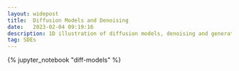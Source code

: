 ```yaml
---
layout: widepost
title:  Diffusion Models and Denoising
date:   2023-02-04 09:19:16
description: 1D illustration of diffusion models, denoising and generation
tag: SDEs
---
```


{% jupyter_notebook "diff-models" %}












